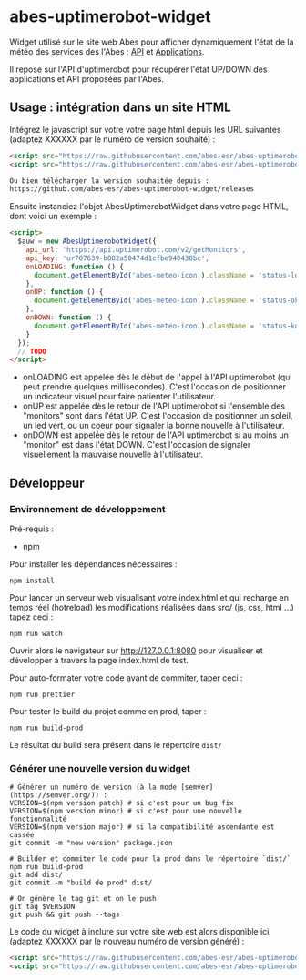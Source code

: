 # abes-uptimerobot-widget

Widget utilisé sur le site web Abes pour afficher dynamiquement l'état de la météo des services des l'Abes : [API](https://status.abes.fr) et [Applications](https://status-api.abes.fr).

Il repose sur l'API d'uptimerobot pour récupérer l'état UP/DOWN des applications et API proposées par l'Abes.

## Usage : intégration dans un site HTML

Intégrez le javascript sur votre votre page html depuis les URL suivantes (adaptez XXXXXX par le numéro de version souhaité) :
```html
<script src="https://raw.githubusercontent.com/abes-esr/abes-uptimerobot-widget/XXXXXX/dist/node_modules/axios/dist/axios.min.js"></script>
<script src="https://raw.githubusercontent.com/abes-esr/abes-uptimerobot-widget/XXXXXX/dist/bundle.min.js"></script>

Ou bien télécharger la version souhaitée depuis :
https://github.com/abes-esr/abes-uptimerobot-widget/releases

```
Ensuite instanciez l'objet AbesUptimerobotWidget dans votre page HTML, dont voici un exemple :
```html
<script>
  $auw = new AbesUptimerobotWidget({
    api_url: 'https://api.uptimerobot.com/v2/getMonitors',
    api_key: 'ur707639-b082a50474d1cfbe940438bc',
    onLOADING: function () {
      document.getElementById('abes-meteo-icon').className = 'status-loading';
    },
    onUP: function () {
      document.getElementById('abes-meteo-icon').className = 'status-ok';
    },
    onDOWN: function () {
      document.getElementById('abes-meteo-icon').className = 'status-ko';
    }
  });
  // TODO
</script>
```

- onLOADING est appelée dès le début de l'appel à l'API uptimerobot (qui peut prendre quelques millisecondes). C'est l'occasion de positionner un indicateur visuel pour faire patienter l'utilisateur.
- onUP est appelée dès le retour de l'API uptimerobot si l'ensemble des "monitors" sont dans l'état UP. C'est l'occasion de positionner un soleil, un led vert, ou un coeur pour signaler la bonne nouvelle à l'utilisateur.
- onDOWN est appelée dès le retour de l'API uptimerobot si au moins un "monitor" est dans l'état DOWN. C'est l'occasion de signaler visuellement la mauvaise nouvelle à l'utilisateur.

## Développeur

### Environnement de développement

Pré-requis :
  - npm

Pour installer les dépendances nécessaires :
```
npm install
```

Pour lancer un serveur web visualisant votre index.html et qui recharge en temps réel (hotreload) les modifications réalisées dans src/ (js, css, html ...) tapez ceci :
```
npm run watch
```
Ouvrir alors le navigateur sur http://127.0.0.1:8080 pour visualiser et développer à travers la page index.html de test.

Pour auto-formater votre code avant de commiter, taper ceci :
```
npm run prettier
```

Pour tester le build du projet comme en prod, taper :
```
npm run build-prod
```
Le résultat du build sera présent dans le répertoire `dist/`

### Générer une nouvelle version du widget

```
# Générer un numéro de version (à la mode [semver](https://semver.org/)) :
VERSION=$(npm version patch) # si c'est pour un bug fix
VERSION=$(npm version minor) # si c'est pour une nouvelle fonctionnalité
VERSION=$(npm version major) # si la compatibilité ascendante est cassée
git commit -m "new version" package.json

# Builder et commiter le code pour la prod dans le répertoire `dist/`
npm run build-prod
git add dist/
git commit -m "build de prod" dist/

# On génère le tag git et on le push
git tag $VERSION
git push && git push --tags
```

Le code du widget à inclure sur votre site web est alors disponible ici (adaptez XXXXXX par le nouveau numéro de version généré) :
```html
<script src="https://raw.githubusercontent.com/abes-esr/abes-uptimerobot-widget/XXXXXX/dist/node_modules/axios/dist/axios.min.js"></script>
<script src="https://raw.githubusercontent.com/abes-esr/abes-uptimerobot-widget/XXXXXX/dist/bundle.min.js"></script>
```
